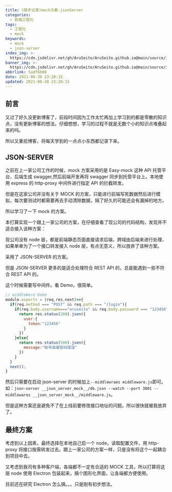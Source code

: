 ```yaml
---
title: (随手记录)mock方案-jsonServer
categories:
  - 前端工程化
tags:
  - 工程化
  - mock
keywords:
  - mock
  - json-server
index_img: >-
  https://cdn.jsdelivr.net/gh/AruSeito/AruSeito.github.io@main/source/img/banner/bg35.jpg
banner_img: >-
  https://cdn.jsdelivr.net/gh/AruSeito/AruSeito.github.io@main/source/img/banner/bg35.jpg
abbrlink: 5adf6b08
date: 2021-06-30 23:20:15
updated: 2021-06-30 23:20:15
---
```


## 前言

又过了好久没更新博客了，前段时间因为工作太忙再加上学习到的都是零散的知识点，没有更新博客的想法。仔细想想，学习的过程不就是无数个小的知识点堆叠起来的吗。

所以又重拾博客，将每天学到的一点点小东西都记录下来。

## JSON-SERVER

之前在上一家公司工作的时候，mock 方案采用的是 Easy-mock 这种 API 托管平台，后端生成 swagger,然后前端开发再将 swagger 同步到托管平台上。本地使用 express 的 http-proxy 中间件进行指定 API 的拦截转发。

但是在这家公司并没有关于 MOCK 的方案，只能进行前端写死数据然后进行模拟，每次要测试时都需要再去手动清除数据，隔了好久的可能还会有漏掉的地方。

所以学习了一下 mock 的方案。

本打算实现一个跟上一家公司的方案，在仔细查看了现公司的代码结构，发现并不适合接入该种方案：

现公司没有 node 层，都是前端静态页面直接请求后端，跨域由后端来进行处理，如果单单为了一个接口转发接入 node 层，有点无意义，所以放弃了该种方案。

采用了 JSON-SERVER 的方案。

但是 JSON-SERVER 更多的是适合处理符合 REST API 的，总是能遇到一些不符合 REST API 的。

这个时候需要写中间件。看 Demo，很简单。

```Javascript
// middleWare Demo
module.exports = (req,res,next)=>{
  if(req.method === "POST" && req.path === "/login"){
    if(req.body.username==="aruseito" && req.body.password === "123456"){
      return res.status(200).json({
        user:{
          token:"123456"
        }
      })
    }else{
      return res.status(500).json({
        message:"账号或者密码错误"
      })
    }
  }
  next();
}
```

然后只需要在启动 json-server 的时候加上`--middlewraes middleware.js`即可。如：`json-server __json_server_mock__/db.json --watch --port 3001 --middlewares __json_server_mock__/middleware.js`。

但是这种方案还是避免不了在上线前要修改接口地址的问题。所以很快就被我放弃了。

## 最终方案

考虑到以上因素，最终选择在本地自己启一个 node，读取配置文件，用 http-proxy 将接口按需转发过去。跟上一家公司的方案一样，只是没有将这个一起耦合到项目中去。

又考虑到我司有多种客户端，各端都不一定有合适的 MOCK 工具，所以打算将这层 node 使用 Electron 包装起来，搞个图形化界面，让各端都方便使用。

目前还在研究 Electron 怎么搞。。。只是刚有初步想法。
